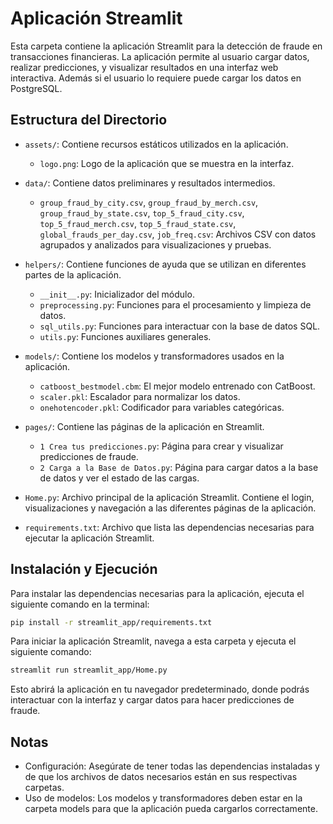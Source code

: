 # Aplicación Streamlit

Esta carpeta contiene la aplicación Streamlit para la detección de fraude en transacciones financieras. La aplicación permite al usuario cargar datos, realizar predicciones, y visualizar resultados en una interfaz web interactiva. Además si el usuario lo requiere puede cargar los datos en PostgreSQL.

## Estructura del Directorio

- `assets/`: Contiene recursos estáticos utilizados en la aplicación.
  - `logo.png`: Logo de la aplicación que se muestra en la interfaz.

- `data/`: Contiene datos preliminares y resultados intermedios.
  - `group_fraud_by_city.csv`, `group_fraud_by_merch.csv`, `group_fraud_by_state.csv`, `top_5_fraud_city.csv`, `top_5_fraud_merch.csv`, `top_5_fraud_state.csv`, `global_frauds_per_day.csv`, `job_freq.csv`: Archivos CSV con datos agrupados y analizados para visualizaciones y pruebas.

- `helpers/`: Contiene funciones de ayuda que se utilizan en diferentes partes de la aplicación.
  - `__init__.py`: Inicializador del módulo.
  - `preprocessing.py`: Funciones para el procesamiento y limpieza de datos.
  - `sql_utils.py`: Funciones para interactuar con la base de datos SQL.
  - `utils.py`: Funciones auxiliares generales.

- `models/`: Contiene los modelos y transformadores usados en la aplicación.
  - `catboost_bestmodel.cbm`: El mejor modelo entrenado con CatBoost.
  - `scaler.pkl`: Escalador para normalizar los datos.
  - `onehotencoder.pkl`: Codificador para variables categóricas.

- `pages/`: Contiene las páginas de la aplicación en Streamlit.
  - `1 Crea tus predicciones.py`: Página para crear y visualizar predicciones de fraude.
  - `2 Carga a la Base de Datos.py`: Página para cargar datos a la base de datos y ver el estado de las cargas.

- `Home.py`: Archivo principal de la aplicación Streamlit. Contiene el login, visualizaciones y navegación a las diferentes páginas de la aplicación.

- `requirements.txt`: Archivo que lista las dependencias necesarias para ejecutar la aplicación Streamlit.

## Instalación y Ejecución

Para instalar las dependencias necesarias para la aplicación, ejecuta el siguiente comando en la terminal:

```bash
pip install -r streamlit_app/requirements.txt
```
Para iniciar la aplicación Streamlit, navega a esta carpeta y ejecuta el siguiente comando:

```bash
streamlit run streamlit_app/Home.py
```
Esto abrirá la aplicación en tu navegador predeterminado, donde podrás interactuar con la interfaz y cargar datos para hacer predicciones de fraude.

## Notas
- Configuración: Asegúrate de tener todas las dependencias instaladas y de que los archivos de datos necesarios están en sus respectivas carpetas.
- Uso de modelos: Los modelos y transformadores deben estar en la carpeta models para que la aplicación pueda cargarlos correctamente.